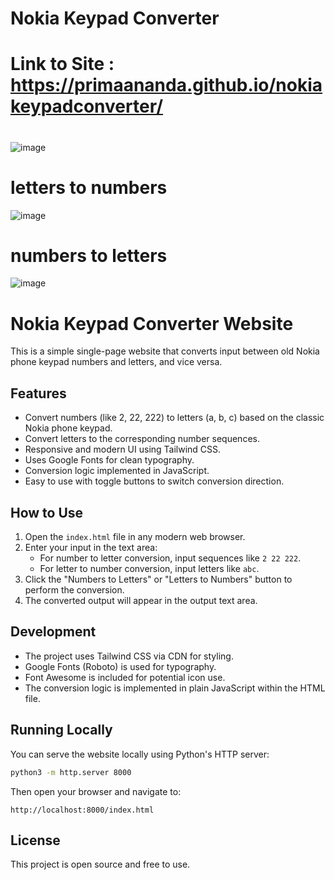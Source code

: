 # Nokia Keypad Converter
# Link to Site : https://primaananda.github.io/nokiakeypadconverter/

# 
![image](https://github.com/user-attachments/assets/d501aaf3-d345-4f18-ad99-c402f256b39b)


# letters to numbers
![image](https://github.com/user-attachments/assets/f6182af3-c61f-465a-8184-4fd9366fbc89)


# numbers to letters
![image](https://github.com/user-attachments/assets/31e20ec8-8edd-41e2-92d7-72178206fff3)



# Nokia Keypad Converter Website

This is a simple single-page website that converts input between old Nokia phone keypad numbers and letters, and vice versa.

## Features

- Convert numbers (like 2, 22, 222) to letters (a, b, c) based on the classic Nokia phone keypad.
- Convert letters to the corresponding number sequences.
- Responsive and modern UI using Tailwind CSS.
- Uses Google Fonts for clean typography.
- Conversion logic implemented in JavaScript.
- Easy to use with toggle buttons to switch conversion direction.

## How to Use

1. Open the `index.html` file in any modern web browser.
2. Enter your input in the text area:
   - For number to letter conversion, input sequences like `2 22 222`.
   - For letter to number conversion, input letters like `abc`.
3. Click the "Numbers to Letters" or "Letters to Numbers" button to perform the conversion.
4. The converted output will appear in the output text area.

## Development

- The project uses Tailwind CSS via CDN for styling.
- Google Fonts (Roboto) is used for typography.
- Font Awesome is included for potential icon use.
- The conversion logic is implemented in plain JavaScript within the HTML file.

## Running Locally

You can serve the website locally using Python's HTTP server:

```bash
python3 -m http.server 8000
```

Then open your browser and navigate to:

```
http://localhost:8000/index.html
```

## License

This project is open source and free to use.
